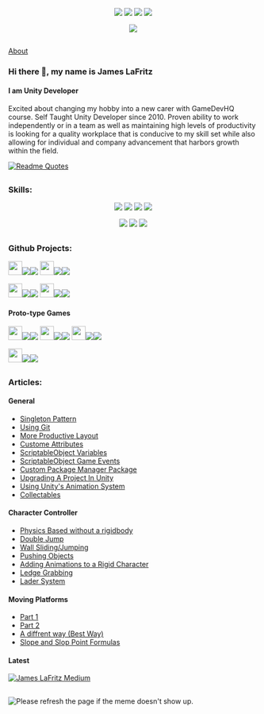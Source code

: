 <p align="center">
  <a href="https://jameslafritz.intensive.gamedevhq.com/"><img src="https://img.shields.io/badge/Portfolio-21759B?style=for-the-badge&logo=wordpress&logoColor=white"/></a>
  <a href="https://www.linkedin.com/in/james-lafritz/"><img src="https://img.shields.io/badge/LinkedIn-0077B5?style=for-the-badge&logo=linkedin&logoColor=white"/></a> 
  <a href="https://ktmarine1999.medium.com/"><img src="https://img.shields.io/badge/Articles-12100E?style=for-the-badge&logo=medium&logoColor=white"/></a>
  <a href="https://ktmarine1999.itch.io/"><img src="https://img.shields.io/badge/itch.io-FA5C5C?style=for-the-badge&logo=Itch.io&logoColor=white"/></a>
</p>

<p align="center">
  <img src="https://github-readme-stats-jameslafritz.vercel.app/api?username=JamesLaFritz&show_icons=true&theme=cobalt"/>
</p>

##
[About](https://github.com/JamesLaFritz)
### Hi there 👋, my name is James LaFritz

#### I am Unity Developer
Excited about changing my hobby into a new carer with GameDevHQ course. Self Taught Unity Developer since 2010. Proven ability to work independently or in a team as well as maintaining high levels of productivity is looking for a quality workplace that is conducive to my skill set while also allowing for individual and company advancement that harbors growth within the field. 

[![Readme Quotes](https://quotes-github-readme.vercel.app/api?type=horizontal)](https://github.com/piyushsuthar/github-readme-quotes)


##
### Skills:
<p align="center">
<img src="https://img.shields.io/badge/Unity-000000?style=for-the-badge&logo=unity&logoColor=white"/> <img src="https://img.shields.io/badge/Git-F05032?style=for-the-badge&logo=git&logoColor=white"/>
<img src="https://img.shields.io/badge/C%23-239120?style=for-the-badge&logo=c-sharp&logoColor=white"/>
<img src="https://img.shields.io/badge/Game Programming-e4202e?style=for-the-badge"/>
</p>
<p align="center">
<img src="https://img.shields.io/badge/Object Oriented Programming (OOP)-A5915F?style=for-the-badge"/> <img src="https://img.shields.io/badge/Design Principles-00A98F?style=for-the-badge"/>
<img src="https://img.shields.io/badge/SOLID Design Principles-2C4F7C?style=for-the-badge&logo=Solid"/>
</p>

##
### Github Projects:
<a href="https://github.com/JamesLaFritz/Core Framework"><img src="https://github.githubassets.com/images/modules/logos_page/Octocat.png" height=28/><img src="https://img.shields.io/badge/CoreFramework-181717?style=for-the-badge"/></a><a href="https://jameslafritz.github.io/CoreFramework"><img src="https://img.shields.io/badge/Documentation-222222?style=for-the-badge&logo=GitHub Pages"/></a>
<a href="https://github.com/JamesLaFritz/2021DevEnviromentTemplate"><img src="https://github.githubassets.com/images/modules/logos_page/Octocat.png" height=28/><img src="https://img.shields.io/badge/2021 Dev Enviroment Template-181717?style=for-the-badge"/></a><a href="https://jameslafritz.github.io/2021DevEnviromentTemplate"><img src="https://img.shields.io/badge/Documentation-222222?style=for-the-badge&logo=GitHub Pages"/></a>

<a href="https://github.com/JamesLaFritz/GraphViewBehaviorTree"><img src="https://github.githubassets.com/images/modules/logos_page/Octocat.png" height=28/><img src="https://img.shields.io/badge/Graph View Behavior Tree-181717?style=for-the-badge"/></a><a href="https://jameslafritz.github.io/GraphViewBehaviorTree"><img src="https://img.shields.io/badge/Documentation-222222?style=for-the-badge&logo=GitHub Pages"/></a>
<a href="https://github.com/JamesLaFritz/TaskVSJobSystem"><img src="https://github.githubassets.com/images/modules/logos_page/Octocat.png" height=28/><img src="https://img.shields.io/badge/Task VS JobSystem-181717?style=for-the-badge"/></a><a href="https://jameslafritz.github.io/TaskVSJobSystem"><img src="https://img.shields.io/badge/Documentation-222222?style=for-the-badge&logo=GitHub Pages"/></a>

#### Proto-type Games
<a href="https://github.com/JamesLaFritz/GalaxyShooter2D"><img src="https://github.githubassets.com/images/modules/logos_page/Octocat.png" height=28/><img src="https://img.shields.io/badge/Galaxy Shooter 2D-181717?style=for-the-badge"/></a><a href="https://ktmarine1999.itch.io/galaxy-shooter/"><img src="https://img.shields.io/badge/itch.io-FA5C5C?style=for-the-badge&logo=Itch.io&logoColor=white"/></a>
<a href="https://github.com/JamesLaFritz/2_5DCertRequirments"><img src="https://github.githubassets.com/images/modules/logos_page/Octocat.png" height=28/><img src="https://img.shields.io/badge/2.5D Platformer-181717?style=for-the-badge"/></a><a href="https://ktmarine1999.itch.io/25d-platformer/"><img src="https://img.shields.io/badge/itch.io-FA5C5C?style=for-the-badge&logo=Itch.io&logoColor=white"/></a>
<a href="https://github.com/JamesLaFritz/TheGreatFleece"><img src="https://github.githubassets.com/images/modules/logos_page/Octocat.png" height=28/><img src="https://img.shields.io/badge/The Great Fleece-181717?style=for-the-badge"/></a><a href="https://ktmarine1999.itch.io/the-great-fleece/"><img src="https://img.shields.io/badge/itch.io-FA5C5C?style=for-the-badge&logo=Itch.io&logoColor=white"/></a>

<a href="https://github.com/JamesLaFritz/Dungeon-Escape-Mobile"><img src="https://github.githubassets.com/images/modules/logos_page/Octocat.png" height=28/><img src="https://img.shields.io/badge/Dungeon Escape Mobile-181717?style=for-the-badge"/></a><a href="https://ktmarine1999.itch.io/"><img src="https://img.shields.io/badge/itch.io-FA5C5C?style=for-the-badge&logo=Itch.io&logoColor=white"/></a>


##
### Articles:
#### General
* [Singleton Pattern](https://blog.devgenius.io/game-programming-pattern-singleton-4a0070ca489b)
* [Using Git](https://ktmarine1999.medium.com/setting-up-git-for-unity-2b6b3622afac)
* [More Productive Layout](https://ktmarine1999.medium.com/more-productive-editor-layout-in-unity-c9071f989c4f)
* [Custome Attributes](https://blog.devgenius.io/making-the-inspector-look-better-175baf39ada0)
* [ScriptableObject Variables](https://blog.devgenius.io/script-communication-in-unity-using-scriptable-objects-ad2ef0d99c59)
* [ScriptableObject Game Events](https://blog.devgenius.io/scriptableobject-game-events-1f3401bbde72)
* [Custom Package Manager Package](https://blog.devgenius.io/creating-custom-packages-for-use-in-unity-7dfbaa49e4b4)
* [Upgrading A Project In Unity](https://blog.devgenius.io/upgrading-a-project-77deff090cdd)
* [Using Unity's Animation System](https://blog.devgenius.io/using-the-unity-animation-system-2fe137a56008)
* [Collectables](https://blog.devgenius.io/creating-collectables-in-unity-3291e6b96521)

#### Character Controller
* [Physics Based without a rigidbody](https://blog.devgenius.io/creating-a-physics-based-character-controller-in-unity-54ac9a23e2b3)
* [Double Jump](https://blog.devgenius.io/how-to-add-double-jump-to-your-game-a9ae11b7df5e)
* [Wall Sliding/Jumping](https://blog.devgenius.io/wall-jumping-sliding-in-unity-296bb75a539)
* [Pushing Objects](https://blog.devgenius.io/pushing-objects-in-unity-to-complete-puzzles-8181fd4a77d1)
* [Adding Animations to a Rigid Character](https://blog.devgenius.io/adding-animations-to-a-rigged-character-in-unity-c47b291a829f)
* [Ledge Grabbing](https://blog.devgenius.io/completing-the-ledge-grabbing-system-9a4fef94be3b)
* [Lader System](https://blog.devgenius.io/ladder-system-22ed1a5bb8a8)

#### Moving Platforms
* [Part 1](https://blog.devgenius.io/moving-platforms-in-unity-4d7299b2d013)
* [Part 2](https://blog.devgenius.io/moving-platform-part-2-71b3addbc462)
* [A diffrent way (Best Way)](https://blog.devgenius.io/moving-platform-a-different-way-ce5992cc8dec)
* [Slope and Slop Point Formulas](https://blog.devgenius.io/slope-formula-and-slop-point-formula-16f2496dbb86)


#### Latest
[![James LaFritz Medium](https://github-readme-medium-silk.vercel.app/?username=@ktmarine1999)](https://medium.com/@ktmarine1999)

##
<img src='https://random-memer.herokuapp.com/' title="Meme" alt="Please refresh the page if the meme doesn't show up.">

<!---
JamesLaFritz/JamesLaFritz is a ✨ special ✨ repository because its `README.md` (this file) appears on your GitHub profile.
You can click the Preview link to take a look at your changes.
<a href=""><img src=""/></a>
All inbuilt themes :-

dark, radical, merko, gruvbox, tokyonight, onedark, cobalt, synthwave, highcontrast, dracula

--->


